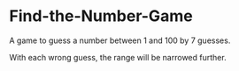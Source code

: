 # Find-the-Number-Game
A game to guess a number between 1 and 100 by 7 guesses. 

With each wrong guess, the range will be narrowed further.
